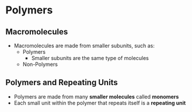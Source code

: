 # Polymers

## Macromolecules

- Macromolecules are made from smaller subunits, such as:
    * Polymers
        + Smaller subunits are the same type of molecules
    * Non-Polymers

## Polymers and Repeating Units

- Polymers are made from many __smaller molecules__ called __monomers__
- Each small unit within the polymer that repeats itself is a __repeating unit__
